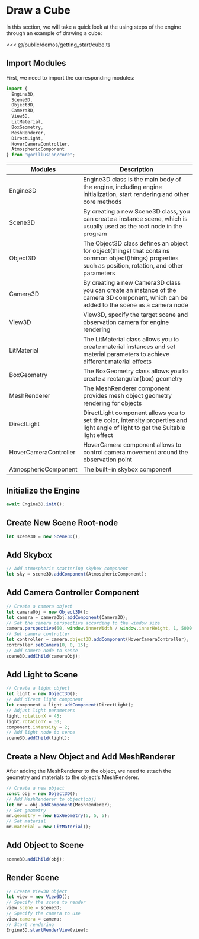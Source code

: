 # Draw a Cube

In this section, we will take a quick look at the using steps of the engine through an example of drawing a cube:

<Demo src="/demos/getting_start/cube.ts"></Demo>

<<< @/public/demos/getting_start/cube.ts

## Import Modules

First, we need to import the corresponding modules:

```ts
import {
  Engine3D,
  Scene3D,
  Object3D,
  Camera3D,
  View3D,
  LitMaterial,
  BoxGeometry,
  MeshRenderer,
  DirectLight,
  HoverCameraController,
  AtmosphericComponent
} from '@orillusion/core';
```

| Modules | Description |
| --- | --- |
| Engine3D | Engine3D class is the main body of the engine, including engine initialization, start rendering and other core methods |
| Scene3D | By creating a new Scene3D class, you can create a instance scene, which is usually used as the root node in the program |
| Object3D | The Object3D class defines an object for object(things) that contains common object(things) properties such as position, rotation, and other parameters |
| Camera3D | By creating a new Camera3D class you can create an instance of the camera 3D component, which can be added to the scene as a camera node |
| View3D | View3D, specify the target scene and observation camera for engine rendering |
| LitMaterial | The LitMaterial class allows you to create material instances and set material parameters to achieve different material effects |
| BoxGeometry | The BoxGeometry class allows you to create a rectangular(box) geometry |
| MeshRenderer | The MeshRenderer component provides mesh object geometry rendering for objects |
| DirectLight | DirectLight component allows you to set the color, intensity properties and light angle of light to get the Suitable light effect |
| HoverCameraController | HoverCamera component allows to control camera movement around the observation point |
| AtmosphericComponent  | The built-in skybox component |

## Initialize the Engine

```ts
await Engine3D.init();
```

## Create New Scene Root-node

```ts
let scene3D = new Scene3D();
```

## Add Skybox
```ts
// Add atmospheric scattering skybox component
let sky = scene3D.addComponent(AtmosphericComponent);
```
## Add Camera Controller Component

```ts
// Create a camera object
let cameraObj = new Object3D();
let camera = cameraObj.addComponent(Camera3D);
// Set the camera perspective according to the window size
camera.perspective(60, window.innerWidth / window.innerHeight, 1, 5000.0);
// Set camera controller
let controller = camera.object3D.addComponent(HoverCameraController);
controller.setCamera(0, 0, 15);
// Add camera node to sence
scene3D.addChild(cameraObj);
```

## Add Light to Scene

```ts
// Create a light object
let light = new Object3D();
// Add direct light component
let component = light.addComponent(DirectLight);
// Adjust light parameters
light.rotationX = 45;
light.rotationY = 30;
component.intensity = 2;
// Add light node to sence
scene3D.addChild(light);
```

## Create a New Object and Add MeshRenderer

After adding the MeshRenderer to the object, we need to attach the geometry and materials to the object's MeshRenderer.

```ts
// Create a new object
const obj = new Object3D();
// Add MeshRenderer to object(obj)
let mr = obj.addComponent(MeshRenderer);
// Set geometry
mr.geometry = new BoxGeometry(5, 5, 5);
// Set material
mr.material = new LitMaterial();
```

## Add Object to Scene

```ts
scene3D.addChild(obj);
```

## Render Scene

```ts
// Create View3D object
let view = new View3D();
// Specify the scene to render
view.scene = scene3D;
// Specify the camera to use
view.camera = camera;
// Start rendering
Engine3D.startRenderView(view);
```